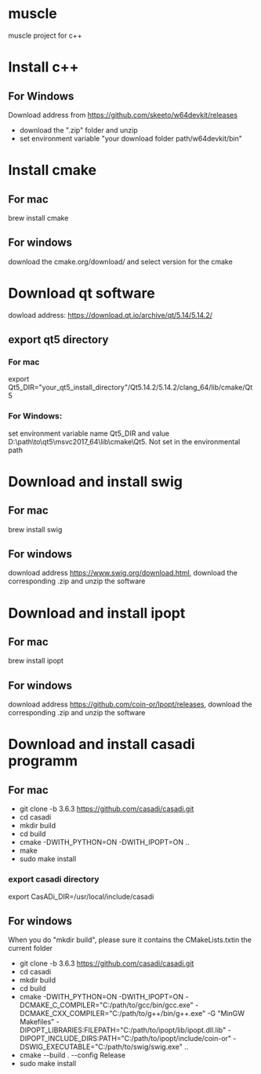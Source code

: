 # muscle
muscle project for c++

# Install c++

## For Windows
Download address from https://github.com/skeeto/w64devkit/releases
* download the ".zip" folder and unzip
* set environment variable "your download folder path/w64devkit/bin"

# Install cmake

## For mac

brew install cmake

## For windows

download the cmake.org/download/ and select version for the cmake

# Download qt software
dowload address: https://download.qt.io/archive/qt/5.14/5.14.2/

## export qt5 directory

### For mac
export Qt5_DIR="your_qt5_install_directory"/Qt5.14.2/5.14.2/clang_64/lib/cmake/Qt5

### For Windows:
set environment variable name Qt5_DIR and value D:\path\to\qt5\msvc2017_64\lib\cmake\Qt5. Not set in the environmental path

# Download and install swig

## For mac
brew install swig

## For windows
download address https://www.swig.org/download.html, download the corresponding .zip and unzip the software

# Download and install ipopt

## For mac
brew install ipopt

## For windows
download address https://github.com/coin-or/Ipopt/releases, download the corresponding .zip and unzip the software

# Download and install casadi programm

## For mac
* git clone -b 3.6.3 https://github.com/casadi/casadi.git
* cd casadi
* mkdir build
* cd build
* cmake -DWITH_PYTHON=ON -DWITH_IPOPT=ON ..
* make
* sudo make install

### export casadi directory
export CasADi_DIR=/usr/local/include/casadi

## For windows
When you do "mkdir build", please sure it contains the CMakeLists.txtin the current folder
* git clone -b 3.6.3 https://github.com/casadi/casadi.git
* cd casadi
* mkdir build
* cd build
* cmake -DWITH_PYTHON=ON -DWITH_IPOPT=ON -DCMAKE_C_COMPILER="C:/path/to/gcc/bin/gcc.exe" -DCMAKE_CXX_COMPILER="C:/path/to/g++/bin/g++.exe" -G "MinGW Makefiles" -DIPOPT_LIBRARIES:FILEPATH="C:/path/to/ipopt/lib/ipopt.dll.lib" -DIPOPT_INCLUDE_DIRS:PATH="C:/path/to/ipopt/include/coin-or" -DSWIG_EXECUTABLE="C:/path/to/swig/swig.exe" ..
* cmake --build . --config Release
* sudo make install
<div style="display:none">

# make this project
* mkdir
* cd build
* cmake ..
* make

cmake -DWITH_PYTHON=ON -DWITH_IPOPT=ON -DCMAKE_C_COMPILER="D:/chenxiyu/teaching/MinGw/mingw64/bin/gcc.exe" -DCMAKE_CXX_COMPILER="D:/chenxiyu/teaching/MinGw/mingw64/bin/g++.exe" -G "MinGW Makefiles" -DIPOPT_LIBRARIES:FILEPATH="D:/chenxiyu/muscle/ipopt/Ipopt-3.13.3-win64-msvs2019-mdd/Ipopt-3.13.3-win64-msvs2019-mdd/lib/ipopt.dll.lib" -DIPOPT_INCLUDE_DIRS:PATH="D:/chenxiyu/muscle/ipopt/Ipopt-3.13.3-win64-msvs2019-mdd/Ipopt-3.13.3-win64-msvs2019-md/include/coin-or" -DSWIG_EXECUTABLE="D:/chenxiyu/muscle/swig/swigwin-4.1.1/swigwin-4.1.1/swig.exe" ..
</div>
